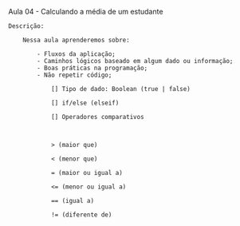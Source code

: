     
   Aula 04 - Calculando a média de um estudante

    Descrição:

        Nessa aula aprenderemos sobre:

            - Fluxos da aplicação;
            - Caminhos lógicos baseado em algum dado ou informação;
            - Boas práticas na programação;
            - Não repetir código;
                
                [] Tipo de dado: Boolean (true | false)
                
                [] if/else (elseif)
                
                [] Operadores comparativos


                
                > (maior que)
                
                < (menor que)
                
                = (maior ou igual a)
                
                <= (menor ou igual a)
                
                == (igual a)
                
                != (diferente de)   
